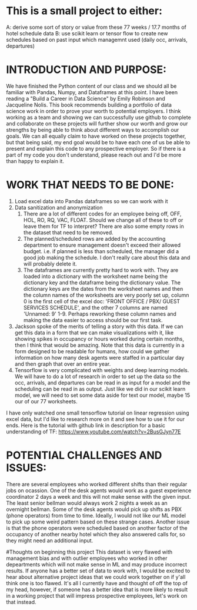 # This is a small project to either:
A: derive some sort of story or value from these 77 weeks / 17.7 months of hotel schedule data
B: use scikit learn or tensor flow to create new schedules based on past input which managemnt used (daily occ, arrivals, departures)

# INTRODUCTION AND PURPOSE:
We have finished the Python content of our class and we should all be familiar with Pandas, Numpy, and Dataframes at this point. I have been reading a "Build a Career in Data Science" by Emily Robinson and Jacqueline Nolis. This book recommends building a portfolio of data science work in order to prove your worth to potential employers. I think working as a team and showing we can successfully use github to complete and collaborate on these projects will further show our worth and grow our strengths by being able to think about different ways to accomplish our goals. We can all equally claim to have worked on these projects together, but that being said, my end goal would be to have each one of us be able to present and explain this code to any prospective employer. So if there is a part of my code you don't understand, please reach out and I'd be more than happy to explain it. 

# WORK THAT NEEDS TO BE DONE:
1. Load excel data into Pandas dataframes so we can work with it
2. Data sanitization and anonymization 
	1. There are a lot of different codes for an employee being off, OFF, HOL, RO, RQ, VAC, FLOAT. Should we change all of these to off or leave them for TF to interpret? There are also some empty rows in the dataset that need to be removed.
	2. The planned/scheduled rows are added by the accounting department to ensure management doesn't exceed their allowed budget. i.e. if planned is less than scheduled, the manager did a good job making the schedule. I don't really care about this data and will probably delete it.
	3. The dataframes are currently pretty hard to work with. They are loaded into a dictionary with the worksheet name being the dictionary key and the dataframe being the dictionary value. The dictionary keys are the dates from the worksheet names and then the column names of the worksheets are very poorly set up, column 0 is the first cell of the excel doc: 'FRONT OFFICE / PBX/ GUEST SERVICES SCHEDULE', and the other 7 columns are named 'Unnamed: 9' 1-9. Perhaps reworking these column names and making the data easier to access should be our first task. 
3. Jackson spoke of the merits of telling a story with this data. If we can get this data in a form that we can make visualizations with it, like showing spikes in occupancy or hours worked during certain months, then I think that would be amazing. Note that this data is currently in a form designed to be readable for humans, how could we gather information on how many desk agents were staffed in a particular day and then graph that over an entire year.
4. Tensorflow is very complicated with weights and deep learning models. We will have to do a lot of research in order to set up the data so the occ, arrivals, and departures can be read in as input for a model and the scheduling can be read in as output. Just like we did in our scikit learn model, we will need to set some data aside for text our model, maybe 15 our of our 77 worksheets.

I have only watched one small tensorflow tutorial on linear regression using excel data, but I'd like to research more on it and see how to use it for our ends. 
Here is the tutorial with github link in description for a basic understanding of TF:
https://www.youtube.com/watch?v=2BusGJyn77E

# POTENTIAL CHALLENGES AND ISSUES:
There are several employees who worked different shifts than their regular jobs on ocassion. One of the desk agents would work as a guest experience coordinator 2 days a week and this will not make sense with the given input. The least senior bellman would always work 2 nights a week as an overnight bellman. Some of the desk agents would pick up shifts as PBX (phone operators) from time to time. Ideally, I would not like our ML model to pick up some weird pattern based on these strange cases. Another issue is that the phone operators were scheduled based on another factor of the occupancy of another nearby hotel which they also answered calls for, so they might need an additional input.

#Thoughts on beginning this project
This dataset is very flawed with management bias and with outlier employees who worked in other depeartments which will not make sense in ML and may produce incorrect results. If anyone has a better set of data to work with, I would be excited to hear about alternative project ideas that we could work together on if y'all think one is too flawed. It's all I currently have and thought of off the top of my head, however, if someone has a better idea that is more likely to result in a working project that will impress prospective employees, let's work on that instead.